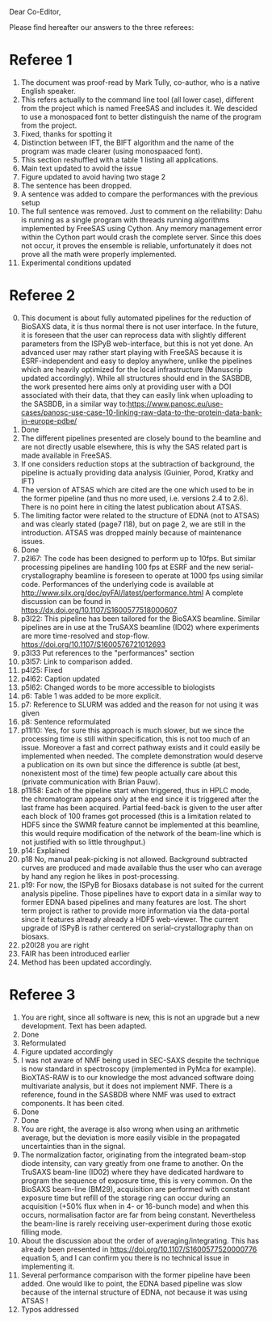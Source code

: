 Dear Co-Editor,

Please find hereafter our answers to the three referees:

# Referee 1
1. The document was proof-read by Mark Tully, co-author, who is a native English speaker.
2. This refers actually to the command line tool (all lower case), different from the project which is named FreeSAS and includes it. We descided to use a monospaced font to better distinguish the name of the program from the project. 
3. Fixed, thanks for spotting it
4. Distinction between IFT, the BIFT algorithm and the name of the program was made clearer (using monospaaced font).
5. This section reshuffled with a table 1 listing all applications.
6. Main text updated to avoid the issue
7. Figure updated to avoid having two stage 2
8. The sentence has been dropped.
9. A sentence was added to compare the performances with the previous setup
10. The full sentence was removed. Just to comment on the reliability: Dahu is running as a single program with threads running algorithms implemented by FreeSAS using Cython. Any memory management error within the Cython part would crash the complete server. Since this does not occur, it proves the ensemble is reliable, unfortunately it does not prove all the math were properly implemented.
11. Experimental conditions updated
# Referee 2
0. This document is about fully automated pipelines for the reduction of BioSAXS data, it is thus normal there is not user interface. In the future, it is foreseen that the user can reprocess data with slightly different parameters from the ISPyB web-interface, but this is not yet done. An advanced user may rather start playing with FreeSAS because it is ESRF-independent and easy to deploy anywhere, unlike the pipelines which are heavily optimized for the local infrastructure (Manuscrip updated accordingly). While all structures should end in the SASBDB, the work presented here aims only at providing user with a DOI associated with their data, that they can easily link when uploading to the SASBDB, in a similar way to:https://www.panosc.eu/use-cases/panosc-use-case-10-linking-raw-data-to-the-protein-data-bank-in-europe-pdbe/
1. Done
2. The different pipelines presented are closely bound to the beamline and are not directly usable elsewhere, this is why the SAS related part is made available in FreeSAS.
3. If one considers reduction stops at the subtraction of background, the pipeline is actually providing data analysis (Guinier, Porod, Kratky and IFT)
4. The version of ATSAS which are cited are the one which used to be in the former pipeline (and thus no more used, i.e. versions 2.4 to 2.6). There is no point here in citing the latest publication about ATSAS.
5. The limiting factor were related to the structure of EDNA (not to ATSAS) and was clearly stated  (page7 l18), but on page 2, we are still in the introduction. ATSAS was dropped mainly because of maintenance issues. 
6. Done
7. p2l67: The code has been designed to perform up to 10fps. But similar processing pipelines are handling 100 fps at ESRF and the new serial-crystallography beamline is foreseen to operate at 1000 fps using similar code. Performances of the underlying code is available at http://www.silx.org/doc/pyFAI/latest/performance.html A complete discussion can be found in https://dx.doi.org/10.1107/S1600577518000607
8. p3l22: This pipeline has been tailored for the BioSAXS beamline. Similar pipelines are in use at the TruSAXS beamline (ID02) where experiments are more time-resolved and stop-flow. https://doi.org/10.1107/S1600576721012693
9. p3l33 Put references to the "performances" section
10. p3l57: Link to comparison added.
11. p4l25: Fixed
12. p4l62: Caption updated
13. p5l62: Changed words to be more accessible to biologists
14. p6: Table 1 was added to be more explicit.
15. p7: Reference to SLURM was added and the reason for not using it was given
16. p8: Sentence reformulated
17. p11l10: Yes, for sure this approach is much slower, but we since the processing time is still within specification, this is not too much of an issue. Moreover a fast and correct pathway exists and it could easily be implemented when needed. The complete demonstration would deserve a publication on its own but since the difference is subtle (at best, nonexistent most of the time) few people actually care about this (private communication with Brian Pauw).
18. p11l58: Each of the pipeline start when triggered, thus in HPLC mode, the chromatogram appears only at the end since it is triggered after the last frame has been acquired. Partial feed-back is given to the user after each block of 100 frames got processed (this is a limitation related to HDF5 since the SWMR feature cannot be implemented at this beamline, this would require modification of the network of the beam-line which is not justified with so little throughput.)
19. p14: Explained
20. p18 No, manual peak-picking is not allowed. Background subtracted curves are produced and made available thus the user who can average by hand any region he likes in post-processing.
21. p19: For now, the ISPyB for Biosaxs database is not suited for the current analysis pipeline. Those pipelines have to export data in a similar way to former EDNA based pipelines and many features are lost. The short term project is rather to provide more information via the data-portal since it features already already a HDF5 web-viewer. The current upgrade of ISPyB is rather centered on serial-crystallography than on biosaxs.
22. p20l28 you are right
23. FAIR has been introduced earlier
24. Method has been updated accordingly.

# Referee 3
1. You are right, since all software is new, this is not an upgrade but a new development. Text has been adapted.
2. Done
3. Reformulated
4. Figure updated accordingly
5. I was not aware of NMF being used in SEC-SAXS despite the technique is now standard in spectroscopy (implemented in PyMca for example). BioXTAS-RAW is to our knowledge the most advanced software doing multivariate analysis, but it does not implement NMF. There is a reference, found in the SASBDB where NMF was used to extract components. It has been cited.  
6. Done
7. Done
8. You are right, the average is also wrong when using an arithmetic average, but the deviation is more easily visible in the propagated uncertainties than in the signal.
9. The normalization factor, originating from the integrated beam-stop diode intensity, can vary greatly from one frame to another. On the TruSAXS beam-line (ID02) where they have dedicated hardware to program the sequence of exposure time, this is very common. On the BioSAXS beam-line (BM29), acquisition are performed with constant exposure time but refill of the storage ring can occur during an acquisition (+50% flux when in 4- or 16-bunch mode) and when this occurs, normalisation factor are far from being constant. Nevertheless the beam-line is rarely receiving user-experiment during those exotic filling mode.
10. About the discussion about the order of averaging/integrating. This has already been presented in https://doi.org/10.1107/S1600577520000776 equation 5, and I can confirm you there is no technical issue in implementing it.
11. Several performance comparison with the former pipeline have been added. One would like to point, the EDNA based pipeline was slow because of the internal structure of EDNA, not because it was using ATSAS !
12. Typos addressed
